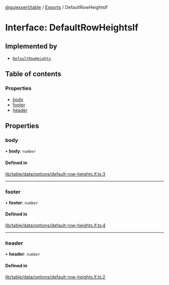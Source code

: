 [@guiexpert/table](../README.md) / [Exports](../modules.md) / DefaultRowHeightsIf

# Interface: DefaultRowHeightsIf

## Implemented by

- [`DefaultRowHeights`](../classes/DefaultRowHeights.md)

## Table of contents

### Properties

- [body](DefaultRowHeightsIf.md#body)
- [footer](DefaultRowHeightsIf.md#footer)
- [header](DefaultRowHeightsIf.md#header)

## Properties

### body

• **body**: `number`

#### Defined in

[lib/table/data/options/default-row-heights.if.ts:3](https://github.com/guiexperttable/ge-table/blob/7d8ffe2/libs/table/src/lib/table/data/options/default-row-heights.if.ts#L3)

___

### footer

• **footer**: `number`

#### Defined in

[lib/table/data/options/default-row-heights.if.ts:4](https://github.com/guiexperttable/ge-table/blob/7d8ffe2/libs/table/src/lib/table/data/options/default-row-heights.if.ts#L4)

___

### header

• **header**: `number`

#### Defined in

[lib/table/data/options/default-row-heights.if.ts:2](https://github.com/guiexperttable/ge-table/blob/7d8ffe2/libs/table/src/lib/table/data/options/default-row-heights.if.ts#L2)
